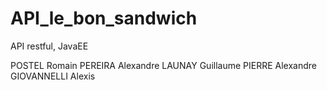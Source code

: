 # API_le_bon_sandwich
API restful, JavaEE


POSTEL Romain
PEREIRA Alexandre
LAUNAY Guillaume
PIERRE Alexandre
GIOVANNELLI Alexis

